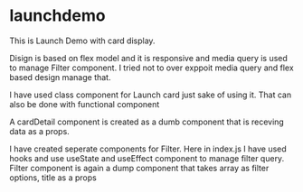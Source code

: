 # launchdemo

This is Launch Demo with card display.

Disign is based on flex model and it is responsive and media query is used to manage Filter component. I tried not to over exppoit media query and flex based design manage that.

I have used class component for Launch card just sake of using it. That can also be done with functional component

A cardDetail component is created as a dumb component that is receving data as a props.

I have created seperate components for Filter. Here in index.js I have used hooks and use useState and useEffect component to manage filter query. 
Filter component is again a dump component that takes array as filter options, title as a props